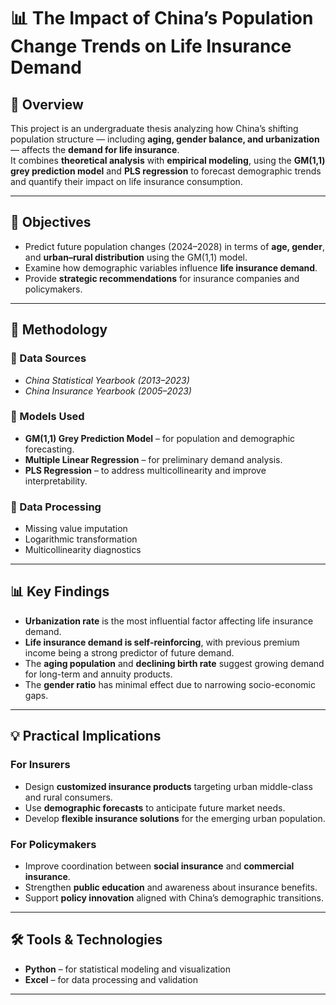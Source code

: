 # 📊 The Impact of China’s Population Change Trends on Life Insurance Demand

## 📘 Overview
This project is an undergraduate thesis analyzing how China’s shifting population structure — including **aging, gender balance, and urbanization** — affects the **demand for life insurance**.  
It combines **theoretical analysis** with **empirical modeling**, using the **GM(1,1) grey prediction model** and **PLS regression** to forecast demographic trends and quantify their impact on life insurance consumption.

---

## 🎯 Objectives
- Predict future population changes (2024–2028) in terms of **age, gender**, and **urban–rural distribution** using the GM(1,1) model.  
- Examine how demographic variables influence **life insurance demand**.  
- Provide **strategic recommendations** for insurance companies and policymakers.  

---

## 🧮 Methodology
### 🔹 Data Sources
- *China Statistical Yearbook (2013–2023)*  
- *China Insurance Yearbook (2005–2023)*  

### 🔹 Models Used
- **GM(1,1) Grey Prediction Model** – for population and demographic forecasting.  
- **Multiple Linear Regression** – for preliminary demand analysis.  
- **PLS Regression** – to address multicollinearity and improve interpretability.  

### 🔹 Data Processing
- Missing value imputation  
- Logarithmic transformation  
- Multicollinearity diagnostics  

---

## 📊 Key Findings
- **Urbanization rate** is the most influential factor affecting life insurance demand.  
- **Life insurance demand is self-reinforcing**, with previous premium income being a strong predictor of future demand.  
- The **aging population** and **declining birth rate** suggest growing demand for long-term and annuity products.  
- The **gender ratio** has minimal effect due to narrowing socio-economic gaps.  

---

## 💡 Practical Implications
### For Insurers
- Design **customized insurance products** targeting urban middle-class and rural consumers.  
- Use **demographic forecasts** to anticipate future market needs.  
- Develop **flexible insurance solutions** for the emerging urban population.

### For Policymakers
- Improve coordination between **social insurance** and **commercial insurance**.  
- Strengthen **public education** and awareness about insurance benefits.  
- Support **policy innovation** aligned with China’s demographic transitions.  

---

## 🛠️ Tools & Technologies
- **Python** – for statistical modeling and visualization  
- **Excel** – for data processing and validation  

---

